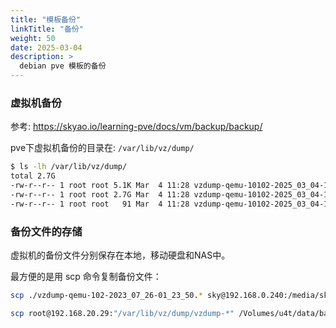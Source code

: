 ```yaml
---
title: "模板备份"
linkTitle: "备份"
weight: 50
date: 2025-03-04
description: >
  debian pve 模板的备份
---
```


### 虚拟机备份

参考: https://skyao.io/learning-pve/docs/vm/backup/backup/

pve下虚拟机备份的目录在: `/var/lib/vz/dump/`

```bash
$ ls -lh /var/lib/vz/dump/
total 2.7G
-rw-r--r-- 1 root root 5.1K Mar  4 11:28 vzdump-qemu-10102-2025_03_04-11_26_15.log
-rw-r--r-- 1 root root 2.7G Mar  4 11:28 vzdump-qemu-10102-2025_03_04-11_26_15.vma.zst
-rw-r--r-- 1 root root   91 Mar  4 11:28 vzdump-qemu-10102-2025_03_04-11_26_15.vma.zst.notes
```

### 备份文件的存储

虚拟机的备份文件分别保存在本地，移动硬盘和NAS中。

最方便的是用 scp 命令复制备份文件：

```bash
scp ./vzdump-qemu-102-2023_07_26-01_23_50.* sky@192.168.0.240:/media/sky/data/backup/pve

scp root@192.168.20.29:"/var/lib/vz/dump/vzdump-*" /Volumes/u4t/data/backup/pve-backup/skyaio2
```









